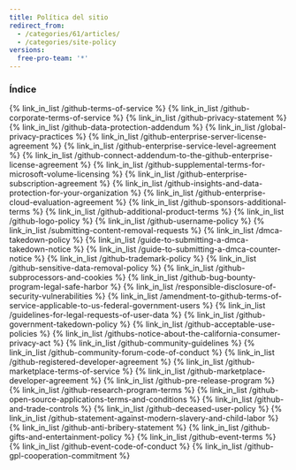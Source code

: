 ```yaml
---
title: Política del sitio
redirect_from:
  - /categories/61/articles/
  - /categories/site-policy
versions:
  free-pro-team: '*'
---
```



### Índice

{% link_in_list /github-terms-of-service %}
{% link_in_list /github-corporate-terms-of-service %}
{% link_in_list /github-privacy-statement %}
{% link_in_list /github-data-protection-addendum %}
{% link_in_list /global-privacy-practices %}
{% link_in_list /github-enterprise-server-license-agreement %}
{% link_in_list /github-enterprise-service-level-agreement %}
{% link_in_list /github-connect-addendum-to-the-github-enterprise-license-agreement %}
{% link_in_list /github-supplemental-terms-for-microsoft-volume-licensing %}
{% link_in_list /github-enterprise-subscription-agreement %}
{% link_in_list /github-insights-and-data-protection-for-your-organization %}
{% link_in_list /github-enterprise-cloud-evaluation-agreement %}
{% link_in_list /github-sponsors-additional-terms %}
{% link_in_list /github-additional-product-terms %}
{% link_in_list /github-logo-policy %}
{% link_in_list /github-username-policy %}
{% link_in_list /submitting-content-removal-requests %}
{% link_in_list /dmca-takedown-policy %}
{% link_in_list /guide-to-submitting-a-dmca-takedown-notice %}
{% link_in_list /guide-to-submitting-a-dmca-counter-notice %}
{% link_in_list /github-trademark-policy %}
{% link_in_list /github-sensitive-data-removal-policy %}
{% link_in_list /github-subprocessors-and-cookies %}
{% link_in_list /github-bug-bounty-program-legal-safe-harbor %}
{% link_in_list /responsible-disclosure-of-security-vulnerabilities %}
{% link_in_list /amendment-to-github-terms-of-service-applicable-to-us-federal-government-users %}
{% link_in_list /guidelines-for-legal-requests-of-user-data %}
{% link_in_list /github-government-takedown-policy %}
{% link_in_list /github-acceptable-use-policies %}
{% link_in_list /githubs-notice-about-the-california-consumer-privacy-act %}
{% link_in_list /github-community-guidelines %}
{% link_in_list /github-community-forum-code-of-conduct %}
{% link_in_list /github-registered-developer-agreement %}
{% link_in_list /github-marketplace-terms-of-service %}
{% link_in_list /github-marketplace-developer-agreement %}
{% link_in_list /github-pre-release-program %}
{% link_in_list /github-research-program-terms %}
{% link_in_list /github-open-source-applications-terms-and-conditions %}
{% link_in_list /github-and-trade-controls %}
{% link_in_list /github-deceased-user-policy %}
{% link_in_list /github-statement-against-modern-slavery-and-child-labor %}
{% link_in_list /github-anti-bribery-statement %}
{% link_in_list /github-gifts-and-entertainment-policy %}
{% link_in_list /github-event-terms %}
{% link_in_list /github-event-code-of-conduct %}
{% link_in_list /github-gpl-cooperation-commitment %}

